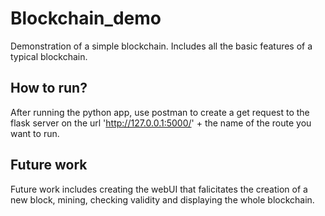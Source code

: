 # Blockchain_demo
Demonstration of a simple blockchain. Includes all the basic features of a typical blockchain. 
## How to run?
After running the python app, use postman to create a get request to the flask server on the url 'http://127.0.0.1:5000/' + the name of the route you want to run. 

## Future work
Future work includes creating the webUI that falicitates the creation of a new block, mining, checking validity and displaying the whole blockchain. 
